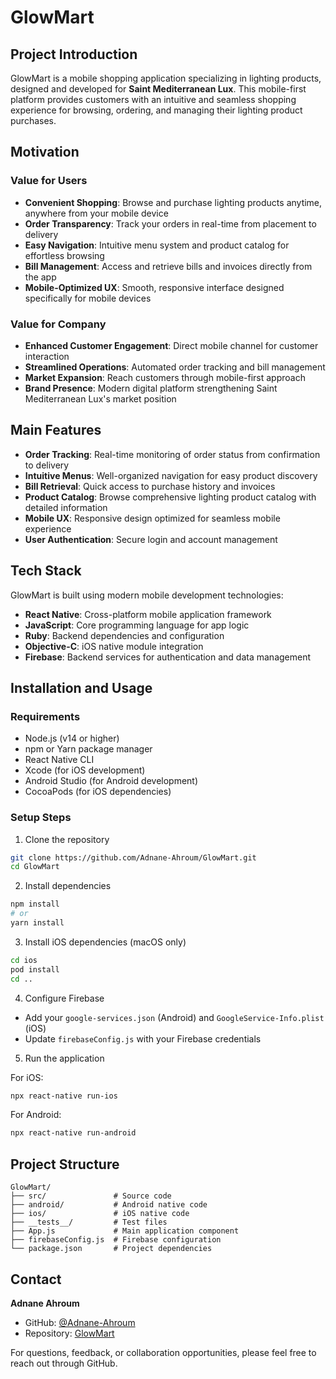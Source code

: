 # GlowMart
## Project Introduction
GlowMart is a mobile shopping application specializing in lighting products, designed and developed for **Saint Mediterranean Lux**. This mobile-first platform provides customers with an intuitive and seamless shopping experience for browsing, ordering, and managing their lighting product purchases.

## Motivation
### Value for Users
- **Convenient Shopping**: Browse and purchase lighting products anytime, anywhere from your mobile device
- **Order Transparency**: Track your orders in real-time from placement to delivery
- **Easy Navigation**: Intuitive menu system and product catalog for effortless browsing
- **Bill Management**: Access and retrieve bills and invoices directly from the app
- **Mobile-Optimized UX**: Smooth, responsive interface designed specifically for mobile devices

### Value for Company
- **Enhanced Customer Engagement**: Direct mobile channel for customer interaction
- **Streamlined Operations**: Automated order tracking and bill management
- **Market Expansion**: Reach customers through mobile-first approach
- **Brand Presence**: Modern digital platform strengthening Saint Mediterranean Lux's market position

## Main Features
- **Order Tracking**: Real-time monitoring of order status from confirmation to delivery
- **Intuitive Menus**: Well-organized navigation for easy product discovery
- **Bill Retrieval**: Quick access to purchase history and invoices
- **Product Catalog**: Browse comprehensive lighting product catalog with detailed information
- **Mobile UX**: Responsive design optimized for seamless mobile experience
- **User Authentication**: Secure login and account management

## Tech Stack
GlowMart is built using modern mobile development technologies:
- **React Native**: Cross-platform mobile application framework
- **JavaScript**: Core programming language for app logic
- **Ruby**: Backend dependencies and configuration
- **Objective-C**: iOS native module integration
- **Firebase**: Backend services for authentication and data management

## Installation and Usage
### Requirements
- Node.js (v14 or higher)
- npm or Yarn package manager
- React Native CLI
- Xcode (for iOS development)
- Android Studio (for Android development)
- CocoaPods (for iOS dependencies)

### Setup Steps
1. Clone the repository
```bash
git clone https://github.com/Adnane-Ahroum/GlowMart.git
cd GlowMart
```

2. Install dependencies
```bash
npm install
# or
yarn install
```

3. Install iOS dependencies (macOS only)
```bash
cd ios
pod install
cd ..
```

4. Configure Firebase
- Add your `google-services.json` (Android) and `GoogleService-Info.plist` (iOS)
- Update `firebaseConfig.js` with your Firebase credentials

5. Run the application

For iOS:
```bash
npx react-native run-ios
```

For Android:
```bash
npx react-native run-android
```

## Project Structure
```
GlowMart/
├── src/               # Source code
├── android/           # Android native code
├── ios/               # iOS native code
├── __tests__/         # Test files
├── App.js             # Main application component
├── firebaseConfig.js  # Firebase configuration
└── package.json       # Project dependencies
```

## Contact
**Adnane Ahroum**
- GitHub: [@Adnane-Ahroum](https://github.com/Adnane-Ahroum)
- Repository: [GlowMart](https://github.com/Adnane-Ahroum/GlowMart)

For questions, feedback, or collaboration opportunities, please feel free to reach out through GitHub.
